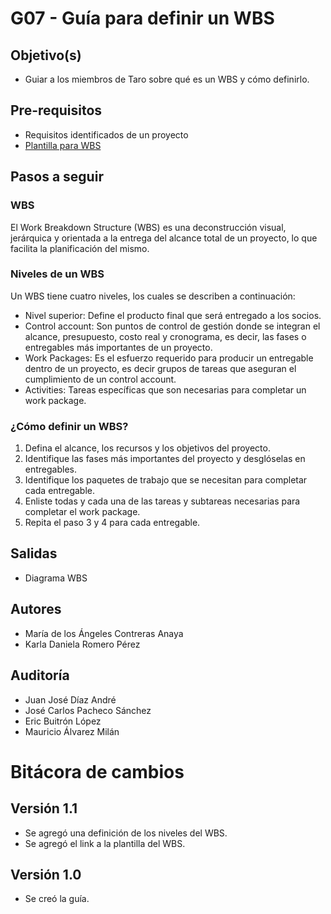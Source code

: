 # G07 - Guía para definir un WBS

## Objetivo(s)

- Guiar a los miembros de Taro sobre qué es un WBS y cómo definirlo.

## Pre-requisitos
- Requisitos identificados de un proyecto
- [Plantilla para WBS](https://app.diagrams.net/#G1FFD6BBHCHfoPOvhvurE_uToa33KGPnDi)

## Pasos a seguir
### WBS
El Work Breakdown Structure (WBS) es una deconstrucción visual, jerárquica y orientada a la entrega del alcance total de un proyecto, lo que facilita la planificación del mismo. 

### Niveles de un WBS
Un WBS tiene cuatro niveles, los cuales se describen a continuación:
- Nivel superior: Define el producto final que será entregado a los socios.
- Control account: Son puntos de control de gestión donde se integran el alcance, presupuesto, costo real y cronograma, es decir, las fases o entregables más importantes de un proyecto.
- Work Packages: Es el esfuerzo requerido para producir un entregable dentro de un proyecto, es decir grupos de tareas que aseguran el cumplimiento de un control account.
- Activities: Tareas específicas que son necesarias para completar un work package.

### ¿Cómo definir un WBS?
1. Defina el alcance, los recursos y los objetivos del proyecto.
2. Identifique las fases más importantes del proyecto y desglóselas en entregables.
3. Identifique los paquetes de trabajo que se necesitan para completar cada entregable.
4. Enliste todas y cada una de las tareas y subtareas necesarias para completar el work package.
5. Repita el paso 3 y 4 para cada entregable.

## Salidas

- Diagrama WBS

## Autores

- María de los Ángeles Contreras Anaya
- Karla Daniela Romero Pérez

## Auditoría

- Juan José Díaz André
- José Carlos Pacheco Sánchez
- Eric Buitrón López
- Mauricio Álvarez Milán

# Bitácora de cambios
## Versión 1.1
  - Se agregó una definición de los niveles del WBS.
  - Se agregó el link a la plantilla del WBS.

## Versión 1.0
  - Se creó la guía.
